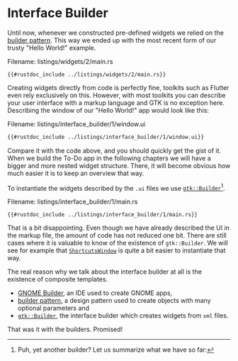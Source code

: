 # Interface Builder

Until now, whenever we constructed pre-defined widgets we relied on the [builder pattern](https://doc.rust-lang.org/1.0.0/style/ownership/builders.html).
This way we ended up with the most recent form of our trusty "Hello World!" example.

<span class="filename">Filename: listings/widgets/2/main.rs</span>

```rust,no_run
{{#rustdoc_include ../listings/widgets/2/main.rs}}
```

Creating widgets directly from code is perfectly fine, toolkits such as Flutter even rely exclusively on this.
However, with most toolkits you can describe your user interface with a markup language and GTK is no exception here.
Describing the window of our "Hello World!" app would look like this:

<span class="filename">Filename: listings/interface_builder/1/window.ui</span>

```xml
{{#rustdoc_include ../listings/interface_builder/1/window.ui}}
```

Compare it with the code above, and you should quickly get the gist of it.
When we build the To-Do app in the following chapters we will have a bigger and more nested widget structure.
There, it will become obvious how much easier it is to keep an overview that way.

To instantiate the widgets described by the `.ui` files we use [`gtk::Builder`](../docs/gtk4/struct.Builder.html)[^1].

<span class="filename">Filename: listings/interface_builder/1/main.rs</span>

```rust,no_run
{{#rustdoc_include ../listings/interface_builder/1/main.rs}}
```

That is a bit disappointing.
Even though we have already described the UI in the markup file, the amount of code has not reduced one bit.
There are still cases where it is valuable to know of the existence of `gtk::Builder`.
We will see for example that [`ShortcutsWindow`](../docs/gtk4/struct.ShortcutsWindow.html) is quite a bit easier to instantiate that way.

The real reason why we talk about the interface builder at all is the existence of composite templates.



[^1]: Puh, yet another builder? Let us summarize what we have so far:
- [GNOME Builder](https://flathub.org/apps/details/org.gnome.Builder), an IDE used to create GNOME apps, 
- [builder pattern](https://doc.rust-lang.org/1.0.0/style/ownership/builders.html), a design pattern used to create objects with many optional parameters and
- [`gtk::Builder`](../docs/gtk4/struct.Builder.html), the interface builder which creates widgets from `xml` files.

That was it with the builders.
Promised!
